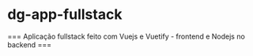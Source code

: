 # dg-app-fullstack
=== Aplicação fullstack feito com Vuejs e Vuetify - frontend e Nodejs no backend ===
